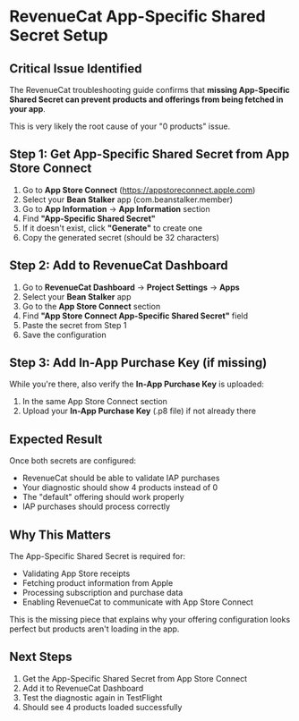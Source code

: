 # RevenueCat App-Specific Shared Secret Setup

## Critical Issue Identified

The RevenueCat troubleshooting guide confirms that **missing App-Specific Shared Secret can prevent products and offerings from being fetched in your app**.

This is very likely the root cause of your "0 products" issue.

## Step 1: Get App-Specific Shared Secret from App Store Connect

1. Go to **App Store Connect** (https://appstoreconnect.apple.com)
2. Select your **Bean Stalker** app (com.beanstalker.member)
3. Go to **App Information** → **App Information** section
4. Find **"App-Specific Shared Secret"**
5. If it doesn't exist, click **"Generate"** to create one
6. Copy the generated secret (should be 32 characters)

## Step 2: Add to RevenueCat Dashboard

1. Go to **RevenueCat Dashboard** → **Project Settings** → **Apps**
2. Select your **Bean Stalker** app
3. Go to the **App Store Connect** section
4. Find **"App Store Connect App-Specific Shared Secret"** field
5. Paste the secret from Step 1
6. Save the configuration

## Step 3: Add In-App Purchase Key (if missing)

While you're there, also verify the **In-App Purchase Key** is uploaded:
1. In the same App Store Connect section
2. Upload your **In-App Purchase Key** (.p8 file) if not already there

## Expected Result

Once both secrets are configured:
- RevenueCat should be able to validate IAP purchases
- Your diagnostic should show 4 products instead of 0
- The "default" offering should work properly
- IAP purchases should process correctly

## Why This Matters

The App-Specific Shared Secret is required for:
- Validating App Store receipts
- Fetching product information from Apple
- Processing subscription and purchase data
- Enabling RevenueCat to communicate with App Store Connect

This is the missing piece that explains why your offering configuration looks perfect but products aren't loading in the app.

## Next Steps

1. Get the App-Specific Shared Secret from App Store Connect
2. Add it to RevenueCat Dashboard
3. Test the diagnostic again in TestFlight
4. Should see 4 products loaded successfully